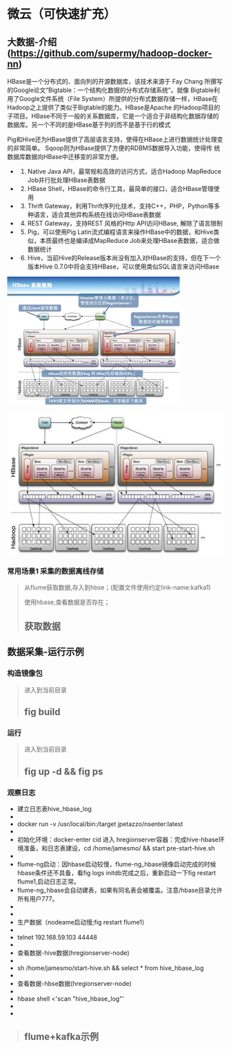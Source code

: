 微云（可快速扩充）
====================

大数据-介绍(https://github.com/supermy/hadoop-docker-nn)
---------------------

HBase是一个分布式的、面向列的开源数据库，该技术来源于 Fay Chang 所撰写的Google论文“Bigtable：一个结构化数据的分布式存储系统”。就像
Bigtable利用了Google文件系统（File System）所提供的分布式数据存储一样，HBase在Hadoop之上提供了类似于Bigtable的能力。HBase是Apache
的Hadoop项目的子项目。HBase不同于一般的关系数据库，它是一个适合于非结构化数据存储的数据库。另一个不同的是HBase基于列的而不是基于行的模式

Pig和Hive还为HBase提供了高层语言支持，使得在HBase上进行数据统计处理变的非常简单。 Sqoop则为HBase提供了方便的RDBMS数据导入功能，使得传
统数据库数据向HBase中迁移变的非常方便。

* 1. Native Java API，最常规和高效的访问方式，适合Hadoop MapReduce Job并行批处理HBase表数据
* 2. HBase Shell，HBase的命令行工具，最简单的接口，适合HBase管理使用
* 3. Thrift Gateway，利用Thrift序列化技术，支持C++，PHP，Python等多种语言，适合其他异构系统在线访问HBase表数据
* 4. REST Gateway，支持REST 风格的Http API访问HBase, 解除了语言限制
* 5. Pig，可以使用Pig Latin流式编程语言来操作HBase中的数据，和Hive类似，本质最终也是编译成MapReduce Job来处理HBase表数据，适合做数据统计
* 6. Hive，当前Hive的Release版本尚没有加入对HBase的支持，但在下一个版本Hive 0.7.0中将会支持HBase，可以使用类似SQL语言来访问HBase

![alt 架构图](resource/hbase-example2.jpg "架构图")

![alt 架构图](resource/hbase-example.jpg "架构图")


### 常用场景1 采集的数据离线存储

> 从flume获取数据,存入到hbse；(配置文件使用约定link-name:kafka1)
>
> 使用hbase,查看数据是否存在；
>
> ## 获取数据

数据采集-运行示例
---------------------
### 构造镜像包
> 进入到当前目录
> ## fig build
### 运行
> 进入到当前目录
> ## fig up -d && fig ps
### 观察日志
>
* 建立日志表hive_hbase_log
*
* docker run -v /usr/local/bin:/target jpetazzo/nsenter:latest
*
* 初始化环境：docker-enter cid 进入 hregionserver容器：完成hive-hbase环境准备，和日志表建设，cd /home/jamesmo/ && start pre-start-hive.sh
*
* flume-ng启动：因hbase启动较慢，flume-ng_hbase镜像启动完成的时候hbase条件还不具备，看fig logs initdb完成之后，重新启动一下fig restart flume1,启动日志正常。
* flume-ng_hbase会自动建表，如果有同名表会被覆盖。注意/hbase目录允许所有用户777。
*
*
* 生产数据（nodeame启动慢;fig restart flume1）
* 
* telnet 192.168.59.103 44448
*
* 查看数据-hive数据(hregionserver-node)
*
* sh /home/jamesmo/start-hive.sh  && select * from hive_hbase_log
*
* 查看数据-hbse数据(hregionserver-node)
*
* hbase shell <'scan "hive_hbase_log"'
*
*
> ## flume+kafka示例